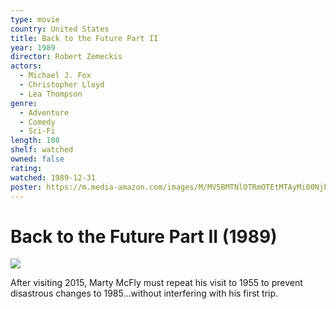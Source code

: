 ```yaml
---
type: movie
country: United States
title: Back to the Future Part II
year: 1989
director: Robert Zemeckis
actors:
  - Michael J. Fox
  - Christopher Lloyd
  - Lea Thompson
genre:
  - Adventure
  - Comedy
  - Sci-Fi
length: 108
shelf: watched
owned: false
rating:
watched: 1989-12-31
poster: https://m.media-amazon.com/images/M/MV5BMTNlOTRmOTEtMTAyMi00NjFiLTk3NDMtNWI0YzA3ZTZlYjZiXkEyXkFqcGc@._V1_SX300.jpg
---
```


# Back to the Future Part II (1989)

![](https://m.media-amazon.com/images/M/MV5BMTNlOTRmOTEtMTAyMi00NjFiLTk3NDMtNWI0YzA3ZTZlYjZiXkEyXkFqcGc@._V1_SX300.jpg)

After visiting 2015, Marty McFly must repeat his visit to 1955 to prevent disastrous changes to 1985...without interfering with his first trip.